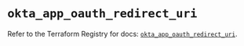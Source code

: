 # `okta_app_oauth_redirect_uri`

Refer to the Terraform Registry for docs: [`okta_app_oauth_redirect_uri`](https://registry.terraform.io/providers/okta/okta/4.16.0/docs/resources/app_oauth_redirect_uri).
